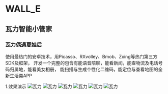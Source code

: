 # WALL_E
## 瓦力智能小管家
### 瓦力偶遇夏娃后
使用最热门的安卓技术，用Picasso、RXvolley、Bmob、Zxing等热门第三方SDK及框架， 开发一个完整的包含有能语音陪聊，能看新闻，能查物流及电话号码归属地，能看美女相册， 能扫描与生成个性化二维码，能定位与查看地图的全新生活类APP

1.效果演示
![瓦力](https://raw.githubusercontent.com/xiaolunan/img-folder/master/WALL_E/Hello%20(1).png "夏娃")
![瓦力](https://raw.githubusercontent.com/xiaolunan/img-folder/master/WALL_E/Hello%20(2).png "夏娃")
![瓦力](https://raw.githubusercontent.com/xiaolunan/img-folder/master/WALL_E/Hello%20(3).png "夏娃")
![瓦力](https://raw.githubusercontent.com/xiaolunan/img-folder/master/WALL_E/Hello%20(4).png "夏娃")
![瓦力](https://raw.githubusercontent.com/xiaolunan/img-folder/master/WALL_E/Hello%20(5).png "夏娃")
![瓦力](https://raw.githubusercontent.com/xiaolunan/img-folder/master/WALL_E/Hello%20(6).png "夏娃")